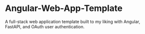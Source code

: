 # Angular-Web-App-Template
A full-stack web application template built to my liking with Angular, FastAPI, and OAuth user authentication.
